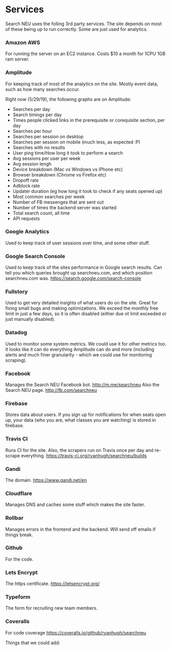 # Services

Search NEU uses the folling 3rd party services. The site depends on most of these being up to run correctly. Some are just used for analytics. 

### Amazon AWS

For running the server on an EC2 instance. Costs $10 a month for 1CPU 1GB ram server. 

### Amplitude

For keeping track of most of the analytics on the site. Mostly event data, such as how many searches occur. 

Right now (5/29/19), the following graphs are on Amplitude:

 - Searches per day 
 - Search timings per day 
 - Times people clicked links in the prerequisite or corequisite section, per day
 - Searches per hour
 - Searches per session on desktop
 - Searches per session on mobile (much less, as expected :P)
 - Searches with no results
 - User ping time/How long it took to perform a search
 - Avg sessions per user per week
 - Avg session lengh
 - Device breakdown (Mac vs Windows vs iPhone etc)
 - Browser breakdown (Chrome vs Firefox etc)
 - Dropoff rate
 - Adblock rate
 - Updater duration (eg how long it took to check if any seats opened up)
 - Most common searches per week
 - Number of FB messenges that are sent out
 - Number of times the backend server was started 
 - Total search count, all time 
 - API requests
 
 ### Google Analytics
 
Used to keep track of user sessions over time, and some other stuff. 

### Google Search Console

Used to keep track of the sites performance in Google search results. Can tell you which queries brought up searchneu.com, and which position searchneu.com was. 
https://search.google.com/search-console
  
### Fullstory
  
Used to get very detailed insights of what users do on the site. Great for fixing small bugs and making optimizations. We exceed the monthly free limit in just a few days, so it is often disabled (either due ot limit exceeded or just manually disabled).

### Datadog

Used to monitor some system metrics. We could use it for other metrics too. It looks like it can do everything Amplitude can do and more (including alerts and much finer granularity - which we could use for monitoring scraping).

### Facebook

Manages the Search NEU Facebook bot. http://m.me/searchneu Also the Search NEU page. http://fb.com/searchneu

### Firebase

Stores data about users. If you sign up for notifications for when seats open up, your data (who you are, what classes you are watching) is stored in firebase. 

### Travis CI

Runs CI for the site. Also, the scrapers run on Travis once per day and re-scrape everything. 
https://travis-ci.org/ryanhugh/searchneu/builds

### Gandi

The domain. https://www.gandi.net/en

### Cloudflare

Manages DNS and caches some stuff which makes the site faster. 

### Rollbar

Manages errors in the frontend and the backend. Will send off emails if things break. 

### Github

For the code. 

### Lets Encrypt

The https certificate. https://letsencrypt.org/ 

### Typeform

The form for recruiting new team members. 

### Coveralls

For code coverage 
https://coveralls.io/github/ryanhugh/searchneu



Things that we could add:







